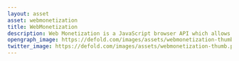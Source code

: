 ```yaml
---
layout: asset
asset: webmonetization
title: WebMonetization
description: Web Monetization is a JavaScript browser API which allows the creation of a payment stream from the user agent to the website. This extension allows game developers to detect if a player has an active payment stream or not and offer additional content or perks to paying players.
opengraph_image: https://defold.com/images/assets/webmonetization-thumb.png
twitter_image: https://defold.com/images/assets/webmonetization-thumb.png
---
```

